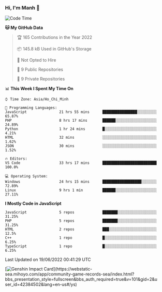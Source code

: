 ### Hi, I'm Manh 👋

<!--START_SECTION:waka-->
![Code Time](http://img.shields.io/badge/Code%20Time-0%20secs-blue)

**🐱 My GitHub Data** 

> 🏆 165 Contributions in the Year 2022
 > 
> 📦 145.8 kB Used in GitHub's Storage 
 > 
> 🚫 Not Opted to Hire
 > 
> 📜 9 Public Repositories 
 > 
> 🔑 9 Private Repositories  
 > 
📊 **This Week I Spent My Time On** 

```text
⌚︎ Time Zone: Asia/Ho_Chi_Minh

💬 Programming Languages: 
JavaScript               21 hrs 55 mins      ████████████████░░░░░░░░░   65.87% 
PHP                      8 hrs 17 mins       ██████░░░░░░░░░░░░░░░░░░░   24.89% 
Python                   1 hr 24 mins        █░░░░░░░░░░░░░░░░░░░░░░░░   4.21% 
HTML                     32 mins             ░░░░░░░░░░░░░░░░░░░░░░░░░   1.62% 
JSON                     30 mins             ░░░░░░░░░░░░░░░░░░░░░░░░░   1.52%

🔥 Editors: 
VS Code                  33 hrs 17 mins      █████████████████████████   100.0%

💻 Operating System: 
Windows                  24 hrs 15 mins      ██████████████████░░░░░░░   72.89% 
Linux                    9 hrs 1 min         ██████░░░░░░░░░░░░░░░░░░░   27.11%

```

**I Mostly Code in JavaScript** 

```text
JavaScript               5 repos             ███████░░░░░░░░░░░░░░░░░░   31.25% 
PHP                      5 repos             ███████░░░░░░░░░░░░░░░░░░   31.25% 
HTML                     2 repos             ███░░░░░░░░░░░░░░░░░░░░░░   12.5% 
C++                      1 repo              █░░░░░░░░░░░░░░░░░░░░░░░░   6.25% 
TypeScript               1 repo              █░░░░░░░░░░░░░░░░░░░░░░░░   6.25%

```



 Last Updated on 19/06/2022 00:41:29 UTC
<!--END_SECTION:waka-->

[![Genshin Impact Card](https://api.mn07.xyz/genshin/card/42384502?)](https://webstatic-sea.mihoyo.com/app/community-game-records-sea/index.html?bbs_presentation_style=fullscreen&bbs_auth_required=true&v=101&gid=2&user_id=42384502&lang=en-us#/ys)
